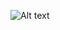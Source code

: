 ![Alt text](https://raw.githubusercontent.com/JonnyBanana/THE-BIOHACKING-BIBLE/master/img/free-rick-lobito-caulimon.jpg)
